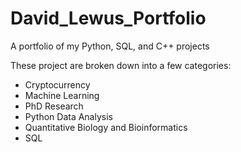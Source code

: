 # David_Lewus_Portfolio
A portfolio of my Python, SQL, and C++ projects

These project are broken down into a few categories:
- Cryptocurrency
- Machine Learning
- PhD Research
- Python Data Analysis
- Quantitative Biology and Bioinformatics
- SQL
